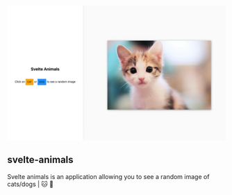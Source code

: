 <p align="center">
<img src="/public/screenshot.webp" />
</p>

## svelte-animals

Svelte animals is an application allowing you to see a random image of cats/dogs | 🐱 🐶
